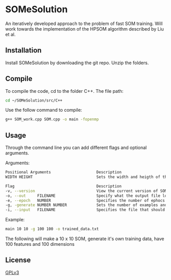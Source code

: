 # SOMeSolution
An iteratively developed approach to the problem of fast SOM training. Will work towards the implementation of the HPSOM algorithm described by Liu et al. 

## Installation

Install SOMeSolution by downloading the git repo. Unzip the folders.

## Compile

To compile the code, cd to the folder C++. The file path:
```bash
cd ~/SOMeSolution/src/C++
```
Use the follow command to compile:
```bash
g++ SOM_work.cpp SOM.cpp -o main -fopenmp
```

## Usage

Through the command line you can add different flags and optional arguments.

Arguments:
```bash
Positional Arguments                    Description
WIDTH HEIGHT                            Sets the width and heigth of the SOM

Flag                                    Description
-v, --version                           View the current version of SOMeSolution
-o, --out     FILENAME                  Specify what the output file location should be
-e, --epoch   NUMBER                    Specifies the number of ephocs used in training. Default = 1000
-g, -generate NUMBER NUMBER             Sets the number of examples and dimensions      
-i, --input   FILENAME                  Specifies the file that should be trained
```

Example:
```bash
main 10 10 -g 100 100 -o trained_data.txt
```
The following will make a 10 x 10 SOM, generate it's own training data, have 100 features and 100 dimensions

## License 
[GPLv3](https://choosealicense.com/licenses/lgpl-3.0/)
